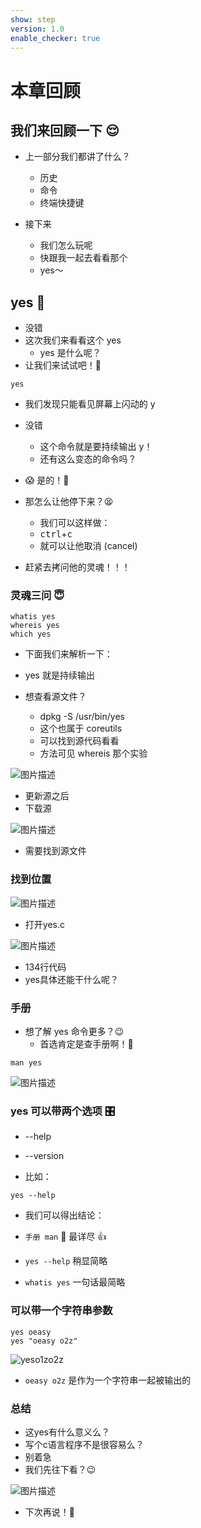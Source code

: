```yaml
---
show: step
version: 1.0
enable_checker: true
---
```


# 本章回顾

## 我们来回顾一下 😌

- 上一部分我们都讲了什么？
	- 历史
	- 命令
	- 终端快捷键

- 接下来
	- 我们怎么玩呢
	- 快跟我一起去看看那个
	- yes～

## yes 🤔

- 没错
- 这次我们来看看这个 yes
	- yes 是什么呢？
- 让我们来试试吧！👊

```shell
yes
```

- 我们发现只能看见屏幕上闪动的 y
- 没错
	- 这个命令就是要持续输出 y！
	- 还有这么变态的命令吗？
- 😱 是的！🤪

- 那怎么让他停下来？😫 
	- 我们可以这样做：
  - <kbd>ctrl</kbd>+<kbd>c</kbd>
  - 就可以让他取消 (cancel)
- 赶紧去拷问他的灵魂！！！


### 灵魂三问 😇

```shell
whatis yes
whereis yes
which yes
```

 
- 下面我们来解析一下：

- yes 就是持续输出
- 想查看源文件？
  - dpkg -S /usr/bin/yes
  - 这个也属于 coreutils
  - 可以找到源代码看看
  - 方法可见 whereis 那个实验

![图片描述](https://doc.shiyanlou.com/courses/uid1190679-20220901-1661997164199)

- 更新源之后
- 下载源

![图片描述](https://doc.shiyanlou.com/courses/uid1190679-20220901-1661997277113)

- 需要找到源文件

### 找到位置

![图片描述](https://doc.shiyanlou.com/courses/uid1190679-20220901-1661997379713)

- 打开yes.c

![图片描述](https://doc.shiyanlou.com/courses/uid1190679-20220901-1661997415459)

- 134行代码
- yes具体还能干什么呢？

### 手册

- 想了解 yes 命令更多？😉 
	- 首选肯定是查手册啊！📕

```shell
man yes
```

![图片描述](https://doc.shiyanlou.com/courses/uid1190679-20210910-1631244793877)

### yes 可以带两个选项 🎛

- --help
- --version

- 比如：

```shell
yes --help
```

 
- 我们可以得出结论：

- `手册 man` 📕 最详尽 👍
- `yes --help` 稍显简略
- `whatis yes` 一句话最简略

### 可以带一个字符串参数

```shell
yes oeasy
yes "oeasy o2z"
```
![yeso1zo2z](https://labfile.oss.aliyuncs.com/courses/2712/yeso1zo2z.jpg)
 
- `oeasy o2z` 是作为一个字符串一起被输出的

### 总结
- 这yes有什么意义么？
- 写个c语言程序不是很容易么？
- 别着急
- 我们先往下看？😉

![图片描述](https://doc.shiyanlou.com/courses/uid1190679-20220901-1661998915312)
- 下次再说！👋

